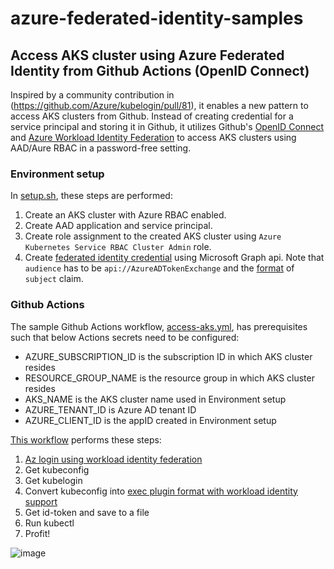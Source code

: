 # azure-federated-identity-samples

## Access AKS cluster using Azure Federated Identity from Github Actions (OpenID Connect)

Inspired by a community contribution in (https://github.com/Azure/kubelogin/pull/81), it enables a new pattern to access AKS clusters from Github. Instead of creating credential for a service principal and storing it in Github, it utilizes Github's [OpenID Connect](https://docs.github.com/en/actions/deployment/security-hardening-your-deployments/configuring-openid-connect-in-azure) and [Azure Workload Identity Federation](https://docs.microsoft.com/en-us/azure/active-directory/develop/workload-identity-federation) to access AKS clusters using AAD/Aure RBAC in a password-free setting.

### Environment setup
In [setup.sh](setup.sh), these steps are performed:

1. Create an AKS cluster with Azure RBAC enabled.
2. Create AAD application and service principal.
3. Create role assignment to the created AKS cluster using `Azure Kubernetes Service RBAC Cluster Admin` role.
4. Create [federated identity credential](https://docs.microsoft.com/en-us/graph/api/application-post-federatedidentitycredentials?view=graph-rest-beta&tabs=http) using Microsoft Graph api. Note that `audience` has to be `api://AzureADTokenExchange` and the [format](https://docs.github.com/en/actions/deployment/security-hardening-your-deployments/about-security-hardening-with-openid-connect#example-subject-claims) of `subject` claim.

### Github Actions
The sample Github Actions workflow, [access-aks.yml](.github/workflows/access-aks.yml), has prerequisites such that below Actions secrets need to be configured:
* AZURE_SUBSCRIPTION_ID is the subscription ID in which AKS cluster resides
* RESOURCE_GROUP_NAME is the resource group in which AKS cluster resides
* AKS_NAME is the AKS cluster name used in Environment setup
* AZURE_TENANT_ID is Azure AD tenant ID
* AZURE_CLIENT_ID is the appID created in Environment setup

[This workflow](.github/workflows/access-aks.yml) performs these steps:
1. [Az login using workload identity federation](https://docs.github.com/en/actions/deployment/security-hardening-your-deployments/configuring-openid-connect-in-azure)
2. Get kubeconfig
3. Get kubelogin
4. Convert kubeconfig into [exec plugin format with workload identity support](https://github.com/Azure/kubelogin#workload-identity)
5. Get id-token and save to a file
6. Run kubectl
7. Profit!

![image](https://user-images.githubusercontent.com/4204090/161405021-c59ccbb7-6180-48b0-bac4-8ac8e6946a2b.png)
